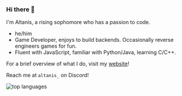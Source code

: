 <!--
**CoderSudaWuda/CoderSudaWuda** is a ✨ _special_ ✨ repository because its `README.md` (this file) appears on your GitHub profile.

Here are some ideas to get you started:

- 🔭 I’m currently working on ...
- 🌱 I’m currently learning ...
- 👯 I’m looking to collaborate on ...
- 🤔 I’m looking for help with ...
- 💬 Ask me about ...
- 📫 How to reach me: ...
- 😄 Pronouns: ...
- ⚡ Fun fact: ...
-->

### Hi there 👋
I'm Altanis, a rising sophomore who has a passion to code.

- he/him
- Game Developer, enjoys to build backends. Occasionally reverse engineers games for fun.
- Fluent with JavaScript, familiar with Python/Java, learning C/C++.

For a brief overview of what I do, visit my [website](https://altanis.vercel.app)!

Reach me at `altanis_` on Discord!

<!-- <img 
  align="center" 
  src="https://github-readme-stats.vercel.app/api?username=Altanis&show_icons=true&theme=cobalt&count_private=true" 
  alt="account stats"
  /> -->
<img 
  align="center" 
  src="https://github-readme-stats.vercel.app/api/top-langs/?username=Altanis&layout=compact&theme=cobalt&langs_count=2" 
  alt="top languages" />
